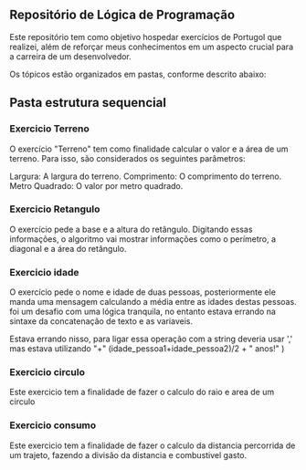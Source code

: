 ## Repositório de Lógica de Programação

<p align="justify">
  
Este repositório tem como objetivo hospedar exercícios de Portugol que realizei, além de reforçar meus conhecimentos em um aspecto crucial para a carreira de um desenvolvedor.

Os tópicos estão organizados em pastas, conforme descrito abaixo:

## Pasta estrutura sequencial

### Exercicio Terreno
O exercício "Terreno" tem como finalidade calcular o valor e a área de um terreno. Para isso, são considerados os seguintes parâmetros:

Largura: A largura do terreno.
Comprimento: O comprimento do terreno.
Metro Quadrado: O valor por metro quadrado.

### Exercicio Retangulo

O exercício pede a base e a altura do retângulo. Digitando essas informações, o algoritmo vai mostrar informações como o perímetro, a diagonal e a área do retângulo.

### Exercicio idade

O exercício pede o nome e idade de duas pessoas, posteriormente ele manda uma mensagem calculando a média entre as idades destas pessoas.
foi um desafio com uma lógica tranquila, no entanto estava errando na sintaxe da concatenação de texto e as variaveis.

Estava errando nisso, para ligar essa operação com a string deveria usar ',' mas estava utilizando "+" (idade_pessoa1+idade_pessoa2)/2 + " anos!" )

### Exercicio circulo

Este exercicio tem a finalidade de fazer o calculo do raio e area de um circulo

### Exercicio consumo

Este exercicio tem a finalidade de fazer o calculo da distancia percorrida de um trajeto, fazendo a divisão da distancia e combustivel gasto.

</p>
